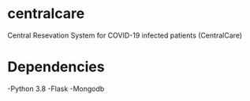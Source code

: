 # centralcare
Central Resevation System for COVID-19 infected patients (CentralCare)
# Dependencies
-Python 3.8
-Flask
-Mongodb
